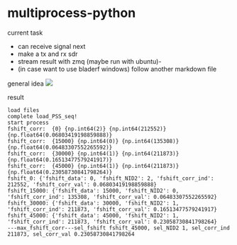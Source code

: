 # multiprocess-python
current task
- can receive signal
next
- make a tx and rx sdr
- stream result with zmq (maybe run with ubuntu)-
- (in case want to use bladerf windows) follow another markdown file

general idea
<img src = https://github.com/user-attachments/assets/d649d67e-a638-41c6-be69-30c61d00abcf>


result
```
load files
complete load_PSS_seq!
start process
fshift_corr:  {0} {np.int64(2)} {np.int64(212552)} {np.float64(0.06803419198859888)}
fshift_corr:  {15000} {np.int64(0)} {np.int64(135308)} {np.float64(0.06483307552265592)}
fshift_corr:  {30000} {np.int64(1)} {np.int64(211873)} {np.float64(0.16513477579241917)}
fshift_corr:  {45000} {np.int64(1)} {np.int64(211873)} {np.float64(0.23058730841798264)}
fshift_0: {'fshift_data': 0, 'fshift_NID2': 2, 'fshift_corr_ind': 212552, 'fshift_corr_val': 0.06803419198859888}
fshift_15000: {'fshift_data': 15000, 'fshift_NID2': 0, 'fshift_corr_ind': 135308, 'fshift_corr_val': 0.06483307552265592}
fshift_30000: {'fshift_data': 30000, 'fshift_NID2': 1, 'fshift_corr_ind': 211873, 'fshift_corr_val': 0.16513477579241917}
fshift_45000: {'fshift_data': 45000, 'fshift_NID2': 1, 'fshift_corr_ind': 211873, 'fshift_corr_val': 0.23058730841798264}
---max_fshift_corr---sel_fshift fshift_45000, sel_NID2 1, sel_corr_ind 211873, sel_corr_val 0.23058730841798264
```
